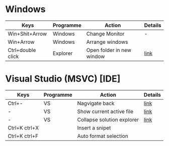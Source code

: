 <!---
NEW ARRAY (4 columns)
|Keys|Programme|Action|Details|
|-|-|-|-|
||||
    \
      `-> NEW LINE
-->

# Windows 

|Keys|Programme|Action|Details|
|-|-|-|-|
|Win+Shit+Arrow|Windows|Change Monitor|-|
|Win+Arrow|Windows|Arrange windows|
|Ctrl+double click|Explorer|Open folder in new window|[link](https://superuser.com/a/1187437)|

# Visual Studio (MSVC) [IDE]


|Keys|Programme|Action|Details|
|-|-|-|-|
|Ctrl+-|VS|Nagvigate back|[link](https://docs.wholetomato.com/default.asp?W197#:~:text=By%20default%2C%20Alt%2BLeft%20navigates,%2C%20Alt%2BRight%20navigates%20forward.)|
|-|VS|Show current active file|[link](https://mattferderer.com/show-current-active-file-in-vs-studio-explorer)|
|-|VS|Collapse solution explorer|[link](https://stackoverflow.com/a/24514803)|
|Ctrl+K ctrl+X||Insert a snipet|
|Ctrl+K ctrl+F||Auto format selection|
